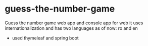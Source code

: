 # guess-the-number-game

Guess the number game web app and console app
for web it uses internationalization and has two languages as of now: ro and en

- used thymeleaf and spring boot
